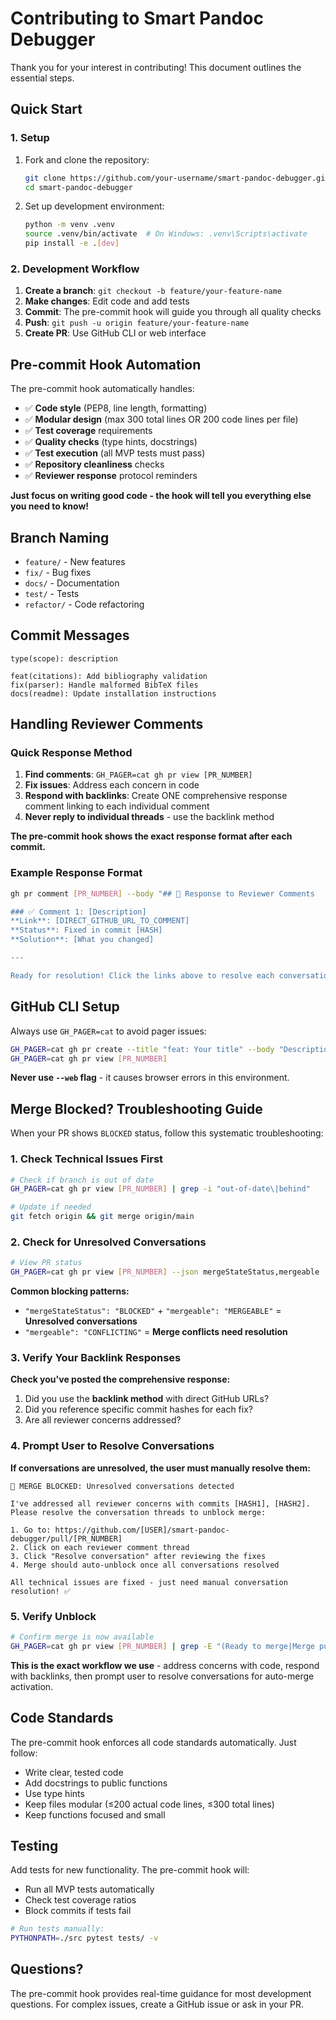 # Contributing to Smart Pandoc Debugger

Thank you for your interest in contributing! This document outlines the essential steps.

## Quick Start

### 1. Setup

1. Fork and clone the repository:
   ```bash
   git clone https://github.com/your-username/smart-pandoc-debugger.git
   cd smart-pandoc-debugger
   ```

2. Set up development environment:
   ```bash
   python -m venv .venv
   source .venv/bin/activate  # On Windows: .venv\Scripts\activate
   pip install -e .[dev]
   ```

### 2. Development Workflow

1. **Create a branch**: `git checkout -b feature/your-feature-name`
2. **Make changes**: Edit code and add tests
3. **Commit**: The pre-commit hook will guide you through all quality checks
4. **Push**: `git push -u origin feature/your-feature-name`
5. **Create PR**: Use GitHub CLI or web interface

## Pre-commit Hook Automation

The pre-commit hook automatically handles:
- ✅ **Code style** (PEP8, line length, formatting)
- ✅ **Modular design** (max 300 total lines OR 200 code lines per file)
- ✅ **Test coverage** requirements 
- ✅ **Quality checks** (type hints, docstrings)
- ✅ **Test execution** (all MVP tests must pass)
- ✅ **Repository cleanliness** checks
- ✅ **Reviewer response** protocol reminders

**Just focus on writing good code - the hook will tell you everything else you need to know!**

## Branch Naming

- `feature/` - New features 
- `fix/` - Bug fixes
- `docs/` - Documentation 
- `test/` - Tests
- `refactor/` - Code refactoring

## Commit Messages

```
type(scope): description

feat(citations): Add bibliography validation
fix(parser): Handle malformed BibTeX files  
docs(readme): Update installation instructions
```

## Handling Reviewer Comments

### Quick Response Method

1. **Find comments**: `GH_PAGER=cat gh pr view [PR_NUMBER]`
2. **Fix issues**: Address each concern in code
3. **Respond with backlinks**: Create ONE comprehensive response comment linking to each individual comment
4. **Never reply to individual threads** - use the backlink method

**The pre-commit hook shows the exact response format after each commit.**

### Example Response Format
```bash
gh pr comment [PR_NUMBER] --body "## 🔗 Response to Reviewer Comments

### ✅ Comment 1: [Description]  
**Link**: [DIRECT_GITHUB_URL_TO_COMMENT]
**Status**: Fixed in commit [HASH]
**Solution**: [What you changed]

---

Ready for resolution! Click the links above to resolve each conversation ✅"
```

## GitHub CLI Setup

Always use `GH_PAGER=cat` to avoid pager issues:
```bash
GH_PAGER=cat gh pr create --title "feat: Your title" --body "Description"
GH_PAGER=cat gh pr view [PR_NUMBER]
```

**Never use `--web` flag** - it causes browser errors in this environment.

## Merge Blocked? Troubleshooting Guide

When your PR shows `BLOCKED` status, follow this systematic troubleshooting:

### 1. Check Technical Issues First

```bash
# Check if branch is out of date
GH_PAGER=cat gh pr view [PR_NUMBER] | grep -i "out-of-date\|behind"

# Update if needed
git fetch origin && git merge origin/main
```

### 2. Check for Unresolved Conversations

```bash
# View PR status
GH_PAGER=cat gh pr view [PR_NUMBER] --json mergeStateStatus,mergeable
```

**Common blocking patterns:**
- `"mergeStateStatus": "BLOCKED"` + `"mergeable": "MERGEABLE"` = **Unresolved conversations**
- `"mergeable": "CONFLICTING"` = **Merge conflicts need resolution**

### 3. Verify Your Backlink Responses

**Check you've posted the comprehensive response:**
1. Did you use the **backlink method** with direct GitHub URLs?
2. Did you reference specific commit hashes for each fix?
3. Are all reviewer concerns addressed?

### 4. Prompt User to Resolve Conversations

**If conversations are unresolved, the user must manually resolve them:**

```
🚨 MERGE BLOCKED: Unresolved conversations detected

I've addressed all reviewer concerns with commits [HASH1], [HASH2].
Please resolve the conversation threads to unblock merge:

1. Go to: https://github.com/[USER]/smart-pandoc-debugger/pull/[PR_NUMBER]
2. Click on each reviewer comment thread  
3. Click "Resolve conversation" after reviewing the fixes
4. Merge should auto-unblock once all conversations resolved

All technical issues are fixed - just need manual conversation resolution! ✅
```

### 5. Verify Unblock

```bash
# Confirm merge is now available
GH_PAGER=cat gh pr view [PR_NUMBER] | grep -E "(Ready to merge|Merge pull request)"
```

**This is the exact workflow we use** - address concerns with code, respond with backlinks, then prompt user to resolve conversations for auto-merge activation.

## Code Standards

The pre-commit hook enforces all code standards automatically. Just follow:
- Write clear, tested code
- Add docstrings to public functions
- Use type hints
- Keep files modular (≤200 actual code lines, ≤300 total lines)
- Keep functions focused and small

## Testing

Add tests for new functionality. The pre-commit hook will:
- Run all MVP tests automatically
- Check test coverage ratios
- Block commits if tests fail

```bash
# Run tests manually:
PYTHONPATH=./src pytest tests/ -v
```

## Questions?

The pre-commit hook provides real-time guidance for most development questions. For complex issues, create a GitHub issue or ask in your PR. 
